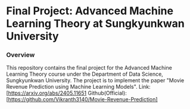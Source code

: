 # Final Project: Advanced Machine Learning Theory at Sungkyunkwan University   
   
### Overview   
This repository contains the final project for the Advanced Machine Learning Theory course under the Department of Data Science, Sungkyunkwan University.
The project is to implement the paper "Movie Revenue Prediction using Machine Learning Models".
Link: [https://arxiv.org/abs/2405.11651
Github(Official): [https://github.com/Vikranth3140/Movie-Revenue-Prediction]
